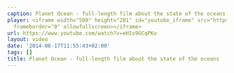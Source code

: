 ```yaml
---
caption: Planet Ocean - full-length film about the state of the oceans
player: <iframe width="500" height="281" id="youtube_iframe" src="https://www.youtube.com/embed/eH1s9GCqPKo?feature=oembed&amp;enablejsapi=1&amp;origin=https://safe.txmblr.com&amp;wmode=opaque"
  frameborder="0" allowfullscreen></iframe>
url: https://www.youtube.com/watch?v=eH1s9GCqPKo
layout: video
date: '2014-06-17T11:55:43+02:00'
tags: []
title: Planet Ocean - full-length film about the state of the oceans
---
```

